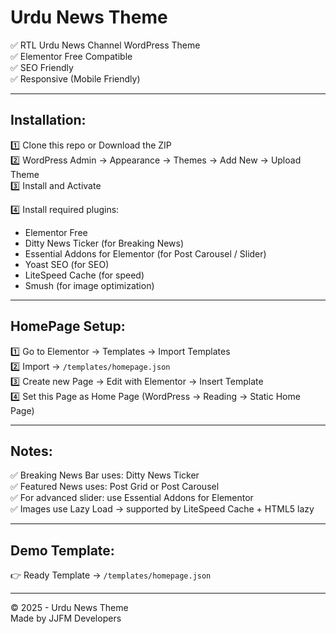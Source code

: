 # Urdu News Theme

✅ RTL Urdu News Channel WordPress Theme  
✅ Elementor Free Compatible  
✅ SEO Friendly  
✅ Responsive (Mobile Friendly)  

---

## Installation:

1️⃣ Clone this repo or Download the ZIP  
2️⃣ WordPress Admin → Appearance → Themes → Add New → Upload Theme  
3️⃣ Install and Activate  

4️⃣ Install required plugins:
- Elementor Free
- Ditty News Ticker (for Breaking News)
- Essential Addons for Elementor (for Post Carousel / Slider)
- Yoast SEO (for SEO)
- LiteSpeed Cache (for speed)
- Smush (for image optimization)

---

## HomePage Setup:

1️⃣ Go to Elementor → Templates → Import Templates  
2️⃣ Import → `/templates/homepage.json`  
3️⃣ Create new Page → Edit with Elementor → Insert Template  
4️⃣ Set this Page as Home Page (WordPress → Reading → Static Home Page)

---

## Notes:

✅ Breaking News Bar uses: Ditty News Ticker  
✅ Featured News uses: Post Grid or Post Carousel  
✅ For advanced slider: use Essential Addons for Elementor  
✅ Images use Lazy Load → supported by LiteSpeed Cache + HTML5 lazy

---

## Demo Template:

👉 Ready Template → `/templates/homepage.json`

---

© 2025 - Urdu News Theme  
Made by JJFM Developers  
